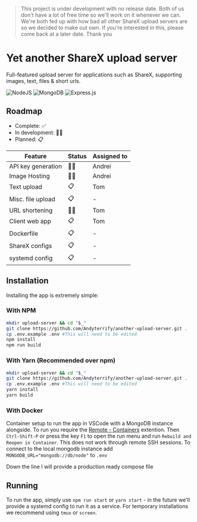 > This project is under development with no release date. Both of us don't have a lot of free time so we'll work on it whenever we can. We're both fed up with how bad all other ShareX upload servers are so we decided to make out own. If you're interested in this, please come back at a later date. Thank you

# Yet another ShareX upload server

Full-featured upload server for applications such as ShareX, supporting images, text, files & short urls.

<p float="left">
<img alt="NodeJS" src="https://img.shields.io/badge/node.js%20-%2343853D.svg?&style=for-the-badge&logo=node.js&logoColor=white"/>

<img alt="MongoDB" src ="https://img.shields.io/badge/MongoDB-%234ea94b.svg?&style=for-the-badge&logo=mongodb&logoColor=white"/>

<img alt="Express.js" src="https://img.shields.io/badge/express.js%20-%23404d59.svg?&style=for-the-badge"/>
</p>

## Roadmap

- Complete: ✅
- In development: 👷‍♀️
- Planned: 📋

| Feature            | Status | Assigned to |
| ------------------ | ------ | ----------- |
| API key generation | 👷‍♀️     | Andrei      |
| Image Hosting      | 👷‍♀️     | Andrei      |
| Text upload        | 📋     | Tom         |
| Misc. file upload  | 📋     | -           |
| URL shortening     | 👷‍♀️     | Tom         |
| Client web app     | 📋     | Tom         |
| Dockerfile         | 📋     | -           |
| ShareX configs     | 📋     | -           |
| systemd config     | 📋     | -           |

## Installation

Installing the app is extremely simple:

### With NPM

```bash
mkdir upload-server && cd "$_"
git clone https://github.com/Andyterrify/another-upload-server.git .
cp .env.example .env #This will need to be edited
npm install
npm run build
```

### With Yarn (Recommended over npm)

```bash
mkdir upload-server && cd "$_"
git clone https://github.com/Andyterrify/another-upload-server.git .
cp .env.example .env #This will need to be edited
yarn install
yarn build
```

### With Docker

Container setup to run the app in VSCode with a MongoDB instance alongside.
To run you require the [Remote - Containers](https://marketplace.visualstudio.com/items?itemName=ms-vscode-remote.remote-containers) extention. Then `Ctrl-Shift-P` or press the key `F1` to open the run menu and run `Rebuild and Reopen in Container`. This does not work through remote SSH sessions.
To connect to the local mongodb instance add `MONGODB_URL="mongodb://db/node"` to `.env`

Down the line I will provide a production ready compose file

## Running

To run the app, simply use `npm run start` or `yarn start` - in the future we'll provide a systemd config to run it as a service. For temporary installations we recommend using `tmux` or `screen`.
